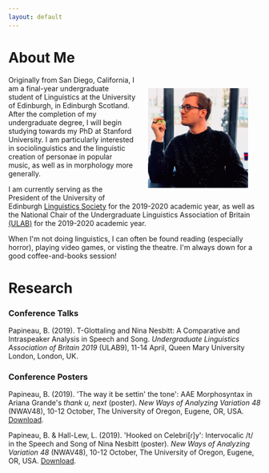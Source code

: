 ```yaml
---
layout: default
---
```


# About Me

<img align="right" src="Portrait_Sq.png" alt="Cosplaying Steve Jobs" width="200" hspace="25" vspace="25"/>
Originally from San Diego, California, I am a final-year undergraduate student of Linguistics at the University of Edinburgh, in Edinburgh Scotland. After the completion of my undergraduate degree, I will begin studying towards my PhD at Stanford University. I am particularly interested in sociolinguistics and the linguistic creation of personae in popular music, as well as in morphology more generally.

I am currently serving as the President of the University of Edinburgh [Linguistics Society](https://eulingsoc.eusa.ed.ac.uk/) for the 2019-2020 academic year, as well as the National Chair of the Undergraduate Linguistics Association of Britain [(ULAB)](https://www.ulab.org.uk/) for the 2019-2020 academic year.

When I'm not doing linguistics, I can often be found reading (especially horror), playing video games, or visting the theatre. I'm always down for a good coffee-and-books session!

# Research

### Conference Talks

Papineau, B. (2019). T-Glottaling and Nina Nesbitt: A Comparative and Intraspeaker Analysis in Speech and Song. *Undergraduate Linguistics Association of Britain 2019* (ULAB9), 11-14 April, Queen Mary University London, London, UK.

### Conference Posters

Papineau, B. (2019). 'The way it be settin' the tone': AAE Morphosyntax in Ariana Grande's *thank u, next* (poster). *New Ways of Analyzing Variation 48* (NWAV48), 10-12 October, The University of Oregon, Eugene, OR, USA. [Download](Papineau_Grande_2019.pdf).

Papineau, B. & Hall-Lew, L. (2019). 'Hooked on Celebri[ɾ]y': Intervocalic /t/ in the Speech and Song of Nina Nesbitt (poster). *New Ways of Analyzing Variation 48* (NWAV48), 10-12 October, The University of Oregon, Eugene, OR, USA. [Download](Papineau_and_Hall-Lew_2019.pdf).

